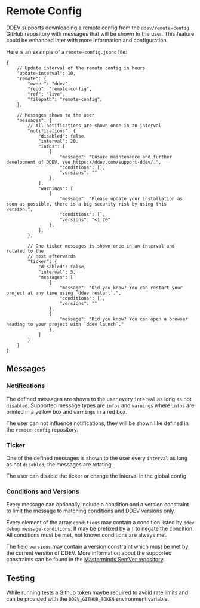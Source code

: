 # Remote Config

DDEV supports downloading a remote config from the [`ddev/remote-config`](https://github.com/ddev/remote-config) GitHub repository with messages that will be shown to the user. This feature could be enhanced later with more information and configuration.

Here is an example of a `remote-config.jsonc` file:

```jsonc
{
    // Update interval of the remote config in hours
    "update-interval": 10,
    "remote": {
        "owner": "ddev",
        "repo": "remote-config",
        "ref": "live",
        "filepath": "remote-config",
    },

    // Messages shown to the user
    "messages": {
        // All notifications are shown once in an interval
        "notifications": {
            "disabled": false,
            "interval": 20,
            "infos": [
                {
                    "message": "Ensure maintenance and further development of DDEV, see https://ddev.com/support-ddev/.",
                    "conditions": [],
                    "versions": ""
                },
            ],
            "warnings": [
                {
                    "message": "Please update your installation as soon as possible, there is a big security risk by using this version.",
                    "conditions": [],
                    "versions": "<1.20"
                },
            ],
        },

        // One ticker messages is shown once in an interval and rotated to the
        // next afterwards
        "ticker": {
            "disabled": false,
            "interval": 5,
            "messages": [
                {
                    "message": "Did you know? You can restart your project at any time using `ddev restart`.",
                    "conditions": [],
                    "versions": ""
                },
                {
                    "message": "Did you know? You can open a browser heading to your project with `ddev launch`."
                },
            ]
        }
    }
}
```

## Messages

### Notifications

The defined messages are shown to the user every `interval` as long as not
`disabled`. Supported message types are `infos` and `warnings` where `infos`
are printed in a yellow box and `warnings` in a red box.

The user can not influence notifications, they will be shown like defined in
the `remote-config` repository.

### Ticker

One of the defined messages is shown to the user every `interval` as long as
not `disabled`, the messages are rotating.

The user can disable the ticker or change the interval in the global config.

### Conditions and Versions

Every message can optionally include a condition and a version constraint to
limit the message to matching conditions and DDEV versions only.

Every element of the array `conditions` may contain a condition listed by
`ddev debug message-conditions`. It may be prefixed by a `!` to negate the
condition. All conditions must be met, not known conditions are always met.

The field `versions` may contain a version constraint which must be met by the
current version of DDEV. More information about the supported constraints can
be found in the [Masterminds SemVer repository](https://github.com/Masterminds/semver#readme).

## Testing

While running tests a Github token maybe required to avoid rate limits and can
be provided with the `DDEV_GITHUB_TOKEN` environment variable.
